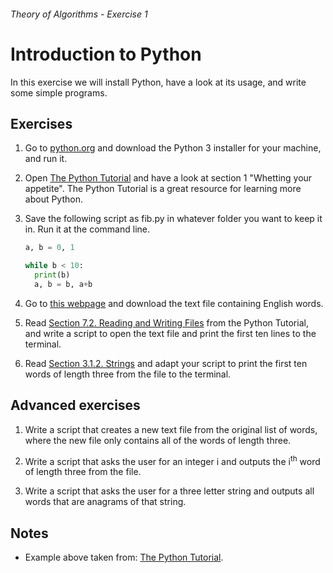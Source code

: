 ###### Theory of Algorithms - Exercise 1
# Introduction to Python

In this exercise we will install Python, have a look at its usage, and write some simple programs.

## Exercises

1. Go to [python.org](http://www.python.org) and download the Python 3 installer for your machine, and run it.

1. Open [The Python Tutorial](https://docs.python.org/3/tutorial/) and have a look at section 1 "Whetting your appetite". The Python Tutorial is a great resource for learning more about Python.


1. Save the following script as fib.py in whatever folder you want to keep it in. Run it at the command line.
   
    ```python
    a, b = 0, 1
    
    while b < 10:
      print(b)
      a, b = b, a+b
    ```

1. Go to [this webpage](http://www-personal.umich.edu/~jlawler/wordlist.html) and download the text file containing English words.

1. Read [Section 7.2. Reading and Writing Files](https://docs.python.org/3/tutorial/inputoutput.html#reading-and-writing-files) from the Python Tutorial, and write a script to open the text file and print the first ten lines to the terminal.

1. Read [Section 3.1.2. Strings](https://docs.python.org/3/tutorial/introduction.html#strings) and adapt your script to print the first ten words of length three from the file to the terminal.

## Advanced exercises

1. Write a script that creates a new text file from the original list of words, where the new file only contains all of the words of length three.

1. Write a script that asks the user for an integer i and outputs the i<sup>th</sup> word of length three from the file.

1. Write a script that asks the user for a three letter string and outputs all words that are anagrams of that string.

## Notes

- Example above taken from: [The Python Tutorial](https://docs.python.org/3/tutorial/).
